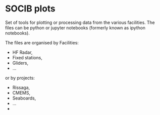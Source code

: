 # SOCIB plots
Set of tools for plotting or processing data from the various facilities.
The files can be python or jupyter notebooks (formerly known as ipython notebooks). 

The files are organised by Facilities:
* HF Radar,
* Fixed stations,
* Gliders,
* ...

or by projects:
* Rissaga,
* CMEMS,
* Seaboards,
* ...
* 



